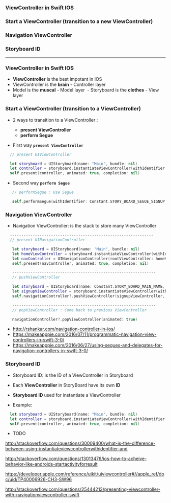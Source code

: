 ### ViewController in Swift IOS
### Start a ViewController (transition to a new ViewController)
### Navigation ViewController
### Storyboard ID

-----------------------
### ViewController in Swift IOS
  - **ViewController** is the best impotant in IOS 
  - ViewController is the **brain** - Controller layer
  - Model is the **muscal** - Model layer
  - Storyboard is the **clothes** - View layer

### Start a ViewController (transition to a ViewController)
 - 2 ways to transition to a ViewController :
    - **present ViewController**
    - **perform Segue**
    
 - First way **`present ViewController`**

  ```swift
    // present UIViewController

    let storyboard = UIStoryboard(name: "Main", bundle: nil)
    let controller = storyboard.instantiateViewController(withIdentifier: "someViewController") as! UIViewController
    self.present(controller, animated: true, completion: nil)
  ```

 - Second way **`perform Segue`**
  
  ```swift
     // performSegue : Use Segue

     self.performSegue(withIdentifier: Constant.STORY_BOARD_SEGUE_SIGNUP, sender: self)

  ```


### Navigation ViewController
  - Navigation ViewController: is the stack to store many ViewController
  
  ```swift
    ---------------------------------------------------------------
    // present UINavigationController

     let storyboard = UIStoryboard(name: "Main", bundle: nil)
     let homeViewController = storyboard.instantiateViewController(withIdentifier: "HomeViewController") as! HomeViewController
     let navController = UINavigationController(rootViewController: homeViewController)
     self.present(navController, animated: true, completion: nil)

     ---------------------------------------------------------------
     // pushViewController

     let storyboard = UIStoryboard(name: Constant.STORY_BOARD_MAIN_NAME, bundle: nil)
     let signupViewController = storyboard.instantiateViewController(withIdentifier: Constant.STORY_BOARD_SIGNUP_ID) as! SignupViewController
     self.navigationController?.pushViewController(signupViewController, animated: true)

     ---------------------------------------------------------------
     // popViewController : Come back to previous ViewController

     navigationController?.popViewController(animated: true)
  ```
  - http://rshankar.com/navigation-controller-in-ios/
  - https://makeapppie.com/2016/07/11/programmatic-navigation-view-controllers-in-swift-3-0/
  - https://makeapppie.com/2016/06/27/using-segues-and-delegates-for-navigation-controllers-in-swift-3-0/
 
### Storyboard ID
  - Storyboard ID: is the ID of a ViewController in Storyboard
  - Each **ViewController** in StoryBoard have its own **ID**
  - **Storyboard ID** used for instantiate a ViewController
  
  - Example:

  ```swift
    let storyboard = UIStoryboard(name: "Main", bundle: nil)
    let controller = storyboard.instantiateViewController(withIdentifier: "someViewController") as! UIViewController
    self.present(controller, animated: true, completion: nil)
  ```


  
  
  
  
  
  
  
  
  
  
  
  - TODO
  
http://stackoverflow.com/questions/30009400/what-is-the-difference-between-using-instantiateviewcontrollerwithidentifier-and

http://stackoverflow.com/questions/13013476/ios-how-to-acheive-behavior-like-androids-startactivityforresult

https://developer.apple.com/reference/uikit/uiviewcontroller#//apple_ref/doc/uid/TP40006926-CH3-SW96

http://stackoverflow.com/questions/25444213/presenting-viewcontroller-with-navigationviewcontroller-swift
